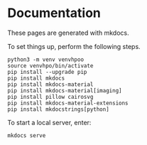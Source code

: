 # Documentation

These pages are generated with mkdocs.

To set things up, perform the following steps.

```
python3 -m venv venvhpoo
source venvhpo/bin/activate
pip install --upgrade pip
pip install mkdocs
pip install mkdocs-material
pip install mkdocs-material[imaging]
pip install pillow cairosvg
pip install mkdocs-material-extensions
pip install mkdocstrings[python]
```

To start a local server, enter:
```
mkdocs serve
```
 